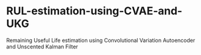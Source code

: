 # RUL-estimation-using-CVAE-and-UKG
Remaining Useful Life estimation using Convolutional Variation Autoencoder and Unscented Kalman Filter
